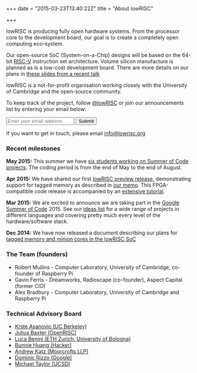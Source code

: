+++
date = "2015-03-23T13:40:22Z"
title = "About lowRISC"

+++
  

  lowRISC is producing fully open hardware systems. From the processor core
  to the development board, our goal is to create a completely open computing
  eco-system.

  Our open-source SoC (System-on-a-Chip)
  designs will be based on the 64-bit [RISC-V](http://riscv.org/) instruction
  set architecture. Volume silicon manufacture is planned
  as is a low-cost development board. There are more details on our plans in 
    [these slides from a recent 
    talk](https://speakerdeck.com/asb/lowrisc-the-path-to-an-open-source-soc)

  lowRISC is a not-for-profit organisation working closely with the University
  of Cambridge and the open-source community.


To keep track of the project, follow [@lowRISC](https://twitter.com/lowRISC) or join our 
  announcements list by entering your email below:

  <form class="subscribe-form" action="http://subscribe.lowrisc.org/subscribe" method="post">
    <input name="email" type="email" placeholder="Enter your email address" required>
    <button type="submit" class="subscribe-button">Submit</button>
  </form>

If you want to get in touch, please email info@lowrisc.org


### Recent milestones

**May 2015:** This summer we have [six students working on Summer of Code projects](http://www.lowrisc.org/blog/2015/05/summer-of-code-students-for-lowrisc/). The coding period is from the end of May to the end of August.

**Apr 2015:** We have shared our first [lowRISC preview release](http://www.lowrisc.org/blog/2015/04/lowrisc-tagged-memory-preview-release/), demonstrating support for tagged memory as described in [our memo]("http://www.lowrisc.org/docs/memo-2014-001-tagged-memory-and-minion-cores"/). This FPGA-compatible code release is accompanied by an [extensive tutorial](http://www.lowrisc.org/docs/tutorial/).

**Mar 2015:** We are excited to announce we are taking part in the [Google Summer of Code](https://developers.google.com/open-source/soc/) 2015.  See our [ideas list](http://www.lowrisc.org/docs/gsoc-2015-ideas/) for a wide range of projects in different languages and covering pretty much every level of the hardware/software stack.

**Dec 2014:** We have now released a document describing our plans for [tagged memory and minion cores in the lowRISC SoC](http://www.lowrisc.org/docs/memo-2014-001-tagged-memory-and-minion-cores/)


### The Team (founders)

* Robert Mullins - Computer Laboratory, University of Cambridge, co-founder of Raspberry Pi
* Gavin Ferris - Dreamworks, Radioscape (co-founder), Aspect Capital (former CIO)
* Alex Bradbury - Computer Laboratory, University of Cambridge and Raspberry Pi

### Technical Advisory Board

*   [Krste Asanovic (UC Berkeley)](http://www.eecs.berkeley.edu/~krste/)
*   [Julius Baxter (OpenRISC)](http://juliusbaxter.net)
*   [Luca Benini (ETH Zurich, University of Bologna)](http://www.iis.ee.ethz.ch/portrait/staff/lbenini.en.html)
*   [Bunnie Huang (Hacker)](http://en.wikipedia.org/wiki/Andrew_Huang)
*   [Andrew Katz (Moorcrofts LLP)](https://www.moorcrofts.com/about/andrew-katz/)
*   [Dominic Rizzo (Google)](http://www.linkedin.com/pub/dominic-rizzo/28/3a6/b35)
*   [Michael Taylor (UCSD)](http://cseweb.ucsd.edu/~mbtaylor/)
